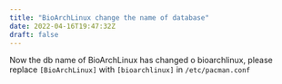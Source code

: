 ```yaml
---
title: "BioArchLinux change the name of database"
date: 2022-04-16T19:47:32Z
draft: false
---
```


Now the db name of BioArchLinux has changed o bioarchlinux, please replace `[BioArchLinux]` with `[bioarchlinux]` in `/etc/pacman.conf`
